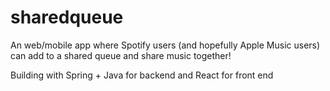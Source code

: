 # sharedqueue

An web/mobile app where Spotify users (and hopefully Apple Music users) can add to a shared queue and share music together!

Building with Spring + Java for backend and React for front end